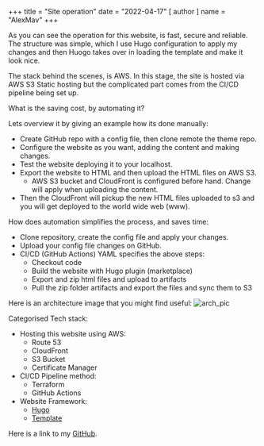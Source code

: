 +++
title = "Site operation"
date = "2022-04-17"
[ author ]
  name = "AlexMav"
+++

As you can see the operation for this website, is fast, secure and reliable. The structure was simple, which I use Hugo configuration to apply my changes and then Huogo takes over in loading the template and make it look nice. 

The stack behind the scenes, is AWS. In this stage, the site is hosted via AWS S3 Static hosting but the complicated part comes from the CI/CD pipeline being set up. 

What is the saving cost, by automating it? 

Lets overview it by giving an example how its done manually: 
* Create GitHub repo with a config file, then clone remote the theme repo. 
* Configure the website as you want, adding the content and making changes. 
* Test the website deploying it to your localhost. 
* Export the website to HTML and then upload the HTML files on AWS S3. 
    * AWS S3 bucket and CloudFront is configured before hand. Change will apply when uploading the content. 
* Then the CloudFront will pickup the new HTML files uploaded to s3 and you will get deployed to the world wide web (www). 

How does automation simplifies the process, and saves time: 
* Clone repository, create the config file and apply your changes. 
* Upload your config file changes on GitHub. 
* CI/CD (GitHub Actions) YAML specifies the above steps: 
    * Checkout code
    * Build the website with Hugo plugin (marketplace)
    * Export and zip html files and upload to artifacts
    * Pull the zip folder artifacts and export the files and sync them to S3

Here is an architecture image that you might find useful: 
![arch_pic](/post/arch_pic.png)


Categorised Tech stack: 

* Hosting this website using AWS:
    * Route 53
    * CloudFront
    * S3 Bucket
    * Certificate Manager
* CI/CD Pipeline method: 
    * Terraform
    * GitHub Actions
* Website Framework:
    * [Hugo](https://gohugo.io)
    * [Template](https://themes.gohugo.io/themes/hugo-theme-hello-friend-ng/#how-to-edit-the-theme)

Here is a link to my [GitHub](https://github.com/amavrogiannis).
